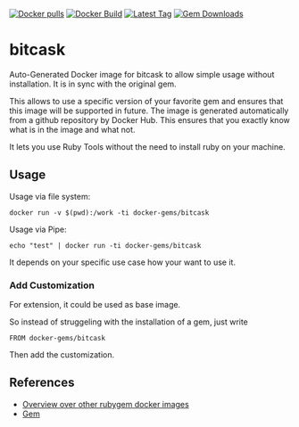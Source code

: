 [![Docker pulls](https://img.shields.io/docker/pulls/rubygem/bitcask.svg)](https://hub.docker.com/r/rubygem/bitcask/)
[![Docker Build](https://img.shields.io/docker/automated/rubygem/bitcask.svg)](https://hub.docker.com/r/rubygem/bitcask/)
[![Latest Tag](https://img.shields.io/github/tag/docker-rubygem/bitcask.svg)](https://hub.docker.com/r/rubygem/bitcask/)
[![Gem Downloads](https://img.shields.io/gem/dt/bitcask.svg)](https://rubygems.org/gems/bitcask/)
# bitcask

Auto-Generated Docker image for bitcask to allow simple usage without installation.
It is in sync with the original gem.

This allows to use a specific version of your favorite gem and ensures that this image will be supported in future.
The image is generated automatically from a github repository by Docker Hub.
This ensures that you exactly know what is in the image and what not.

It lets you use Ruby Tools without the need to install ruby on your machine.

## Usage

Usage via file system:

`docker run -v $(pwd):/work -ti docker-gems/bitcask`

Usage via Pipe:

`echo "test" | docker run -ti docker-gems/bitcask`

It depends on your specific use case how your want to use it.

### Add Customization

For extension, it could be used as base image.

So instead of struggeling with the installation of a gem, just write

`FROM docker-gems/bitcask`

Then add the customization.

## References

 - [Overview over other rubygem docker images](https://github.com/thinkbot/docker-rubygem)
 - [Gem](https://rubygems.org/gems/bitcask/)

